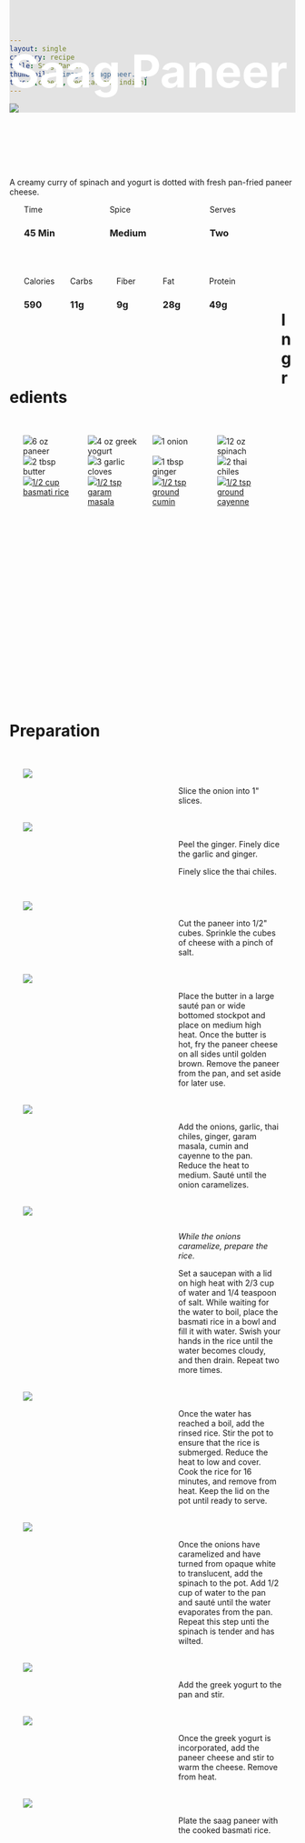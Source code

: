 ```yaml
---
layout: single
category: recipe
title: Saag Paneer
thumbnail: "/images/saagpaneer.jpg"
tags: [cheese, vegetarian, indian]
---
```

<div id="figure">
  <img src="/images/saagpaneer.jpg" />
  <div id="figcaption">
    <div id="box">
      <h1>     Saag Paneer </h1>
    </div>
  </div>
</div>

<div id="spacer"> </div>

A creamy curry of spinach and yogurt is dotted with fresh pan-fried paneer cheese.

<script async src="//pagead2.googlesyndication.com/pagead/js/adsbygoogle.js"></script>
<!-- In recipe ads -->
<ins class="adsbygoogle"
     style="display:block"
     data-ad-client="ca-pub-4265610880813101"
     data-ad-slot="1566749873"
     data-ad-format="auto"></ins>
<script>
(adsbygoogle = window.adsbygoogle || []).push({});
</script>

<div id="recipedetails">
<div id= "time"> Time </div>
<div id= "spice"> Spice </div>
<div id= "serves"> Serves </div>
</div>

<div id= "recipedetails">
<div id= "time"><h3> 45 Min</h3> </div>
<div id= "spice"><h3> Medium</h3> </div>
<div id= "serves"><h3> Two </h3> </div>
</div>

<div id= "nutritiondetails">
<div id="calories"> Calories </div>
<div id="carbs"> Carbs </div>
<div id="fiber"> Fiber </div>
<div id="fat"> Fat </div>
<div id="protein"> Protein </div>
</div>

<div id= "nutritionnumbers">
<div id="calories"><h3> 590</h3> </div>
<div id="carbs"><h3> 11g</h3> </div>
<div id="fiber"><h3> 9g</h3> </div>
<div id="fat"><h3> 28g</h3> </div>
<div id="protein"><h3> 49g</h3> </div>
</div>

<div id= "ingredienthdr">
<h1>Ingredients</h1>
</div>


<ul>
<div id="ingredients">
<div id="ingredientone"><img src="/images/paneer.jpeg"/>6 oz paneer </div>
<div id="ingredienttwo"><img src="/images/yogurt.jpeg"/>4 oz greek yogurt</div>
<div id="ingredientthree"><img src="/images/onion.jpeg"/>1 onion</div>
<div id="ingredientfour"><img src="/images/spinach.jpeg"/>12 oz spinach</div>
</div>

<div id="ingredients">
<div id="ingredientone"><img src="/images/butter.jpeg"/>2 tbsp butter</div>
<div id="ingredienttwo"><img src="/images/3garlic.jpeg"/>3 garlic cloves</div>
<div id="ingredientthree"><img src="/images/ginger.jpeg"/>1 tbsp ginger</div>
<div id="ingredientfour"><img src="/images/2thaichili.jpeg"/>2 thai chiles</div>
</div>

<div id="ingredients">
<div id="ingredientone"><a href=""><img src="/images/basmati.jpeg"/>1/2 cup basmati rice</a></div>
<div id="ingredienttwo"><a href=""><img src="/images/garammasala.jpeg"/>1/2 tsp garam masala</a></div>
<div id="ingredientthree"><a href="https://www.amazon.com/gp/product/B000WS3AJS/ref=as_li_qf_sp_asin_il_tl?ie=UTF8&tag=cilalime-20&camp=1789&creative=9325&linkCode=as2&creativeASIN=B000WS3AJS&linkId=aa8d30379d619c30d128866d707db320"><img src="/images/groundcumin.jpeg">1/2 tsp ground cumin</a></div>
<div id="ingredientfour"><a href=""><img src="/images/cayenne.jpeg">1/2 tsp ground cayenne</a></div>
</div>
</ul>

<div id="spacer"> </div>

<script async src="//pagead2.googlesyndication.com/pagead/js/adsbygoogle.js"></script>
<!-- In recipe ads -->
<ins class="adsbygoogle"
     style="display:block"
     data-ad-client="ca-pub-4265610880813101"
     data-ad-slot="1566749873"
     data-ad-format="auto"></ins>
<script>
(adsbygoogle = window.adsbygoogle || []).push({});
</script>

<div id="spacer"> </div>

<div id="preparation">
  <h1>Preparation</h1>
  </div>

<ul>
<div id="instruction">
<div id="image"><img src="/images/saagpaneer1.jpeg"/> </div>
<div id="step"> Slice the onion into 1" slices. </div>
</div>

<div id="instruction">
<div id="image"><img src="/images/saagpaneer2.jpeg"/> </div>
<div id="step">Peel the ginger. Finely dice the garlic and ginger. <p> Finely slice the thai chiles. </p></div>
</div>

<div id="instruction">
<div id="image"><img src="/images/saagpaneer3.jpeg"/> </div>
<div id="step">Cut the paneer into 1/2" cubes. Sprinkle the cubes of cheese with a pinch of salt.</div>
</div>

<div id="instruction">
<div id="image"><img src="/images/saagpaneer4.jpeg"/> </div>
<div id="step">	Place the butter in a large sauté pan or wide bottomed stockpot and place on medium high heat. Once the butter is hot, fry the paneer cheese on all sides until golden brown. Remove the paneer from the pan, and set aside for later use.</div>
</div>

<div id="instruction">
<div id="image"><img src="/images/saagpaneer5.jpeg"/> </div>
<div id="step">	Add the onions, garlic, thai chiles, ginger, garam masala, cumin and cayenne to the pan. Reduce the heat to medium. Sauté until the onion caramelizes.</div>
</div>

<div id="instruction">
<div id="image"><img src="/images/saagpaneer6.jpeg"/> </div>
<div id="step"><p><i>While the onions caramelize, prepare the rice.</i></p>Set a saucepan with a lid on high heat with 2/3 cup of water and 1/4 teaspoon of salt. While waiting for the water to boil, place the basmati rice in a bowl and fill it with water. Swish your hands in the rice until the water becomes cloudy, and then drain. Repeat two more times. </div>
</div>

<div id="instruction">
<div id="image"><img src="/images/saagpaneer7.jpeg"/> </div>
<div id="step">Once the water has reached a boil, add the rinsed rice. Stir the pot to ensure that the rice is submerged. Reduce the heat to low and cover. Cook the rice for 16 minutes, and remove from heat. Keep the lid on the pot until ready to serve.</div>
</div>

<div id="instruction">
<div id="image"><img src="/images/saagpaneer8.jpeg"/> </div>
<div id="step">Once the onions have caramelized and have turned from opaque white to translucent, add the spinach to the pot. Add 1/2 cup of water to the pan and sauté until the water evaporates from the pan. Repeat this step unti the spinach is tender and has wilted.</div>
</div>

<div id="instruction">
<div id="image"><img src="/images/saagpaneer9.jpeg"/> </div>
<div id="step">Add the greek yogurt to the pan and stir. </div>
</div>

<div id="instruction">
<div id="image"><img src="/images/saagpaneer10.jpeg"/> </div>
<div id="step">Once the greek yogurt is incorporated, add the paneer cheese and stir to warm the cheese. Remove from heat. </div>
</div>

<div id="instruction">
<div id="image"><img src="/images/saagpaneer11.jpeg"/> </div>
<div id="step">Plate the saag paneer with the cooked basmati rice. </div>


<style>
#figure { 
  position: relative;
  
  img { 
    display: block; 
  } 
}

#figcaption {
  color: white;
  background: rgba(0, 0, 0, 0.1);
  position: absolute;
  bottom: 0%;
  width: 100%;
  margin: 0;
  font-size: 2.5rem;
  line-height: 100%;
  }
  
#spacer { padding-top:100px;}

#recipedetails { width: 100%; display:inline-block; float: left;}
#time { width: 30%; float: left; margin-left: 5%;}
#spice { width: 30%; float: left;}
#serves { width 30%; float: left; margin-left: 5%;}
.clear {clear:both;}

#nutritiondetails { width: 90%; display:inline-block; float: left; margin-left: 5%; margin-top: 50px;}
#calories { width: 18%; float: left;}
#carbs { width: 18%; float: left; margin-left: 0%;}
#fiber { width: 18%; float: left; margin-left: 0%;}
#fat { width: 18%; float: left; margin-left: 0%;}
#protein { width: 18%; float: left; margin-left: 0%;}
.clear {clear:both;}

#nutritionnumbers { width: 90%; display:inline-block; float: left; margin-left: 5%; margin-bottom: 100px;}
#calories { width: 18%; float: left;}
#carbs { width: 18%; float: left; margin-left: 0%;}
#fiber { width: 18%; float: left; margin-left: 0%;}
#fat { width: 18%; float: left; margin-left: 0%;}
#protein { width: 18%; float: left; margin-left: 0%;}
.clear {clear:both;}


#ingredienthdr { margin-top:200px; margin-bottom:50px;}

#ingredients { width: 95%; display:inline-block;}
#ingredientone { width: 20%; float:left;}
#ingredienttwo { width: 20%; float:left; margin-left: 5%;}
#ingredientthree { width:20%; float:left; margin-left: 5%;}
#ingredientfour { width:20%; float:left; margin-left: 5%;}
.clear {clear:both;}

#preparation { margin-top: 150px; margin-bottom: 50px;}

#instruction { width:95%; display:inline-block;}
#image { width: 40%; float:left;}
#step { width: 40%; float:right; margin-top: 30px; margin-bottom: 30px;}
.clear {clear:both;}`

</style>
